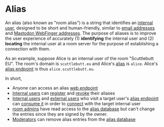# Alias

An alias (also known as "room alias") is a string that identifies an [internal user](../Stakeholders/Internal%20user.md), designed to be short and human-friendly, similar to [email addresses](https://en.wikipedia.org/wiki/Email_address) and [Mastodon WebFinger addresses](https://docs.joinmastodon.org/spec/webfinger/). The purpose of aliases is to improve the user experience of accurately (1) **identifying** the internal user and (2) **locating** the internal user at a room server for the purpose of establishing a connection with them.

As an example, suppose Alice is an internal user of the room "Scuttlebutt EU". The room's domain is `scuttlebutt.eu` and Alice's [alias](Alias%20string.md) is `alice`. Alice's [alias endpoint](Web%20endpoint.md) is thus `alice.scuttlebutt.eu`.

In short,

- Anyone can access an alias [web endpoint](Web%20endpoint.md)
- [Internal users](../Stakeholders/Internal%20user.md) can [register](Registration.md) and [revoke](Revocation.md) their aliases
- [Internal users](../Stakeholders/Internal%20user.md) and [external users](../Stakeholders/External%20user.md) who visit a target user's [alias endpoint](Web%20endpoint.md) can [consume it](Alias%20consumption.md) in order to [connect](../Participation/Tunneled%20connection.md) with the target internal user
- [room admins](../Stakeholders/Room%20admin.md) have read access to the [alias database](Alias%20database.md) but can't change the entries since they are signed by the owner.
- [Moderators](../Stakeholders/Moderator.md) can remove alias entries from the [alias database](Alias%20database.md)
